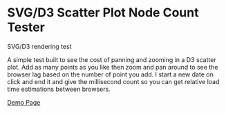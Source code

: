 SVG/D3 Scatter Plot Node Count Tester
=============

SVG/D3 rendering test

A simple test built to see the cost of panning and zooming in a D3 scatter plot.  Add as many points as you like then zoom and pan around to see the browser lag based on the number of point you add. I start a new date on click and end it and give the millisecond count so you can get relative load time estimations between browsers. 

<a href="http://lucasirvine.com/svg_element_tester/index.html" target="blank">Demo Page</a>
